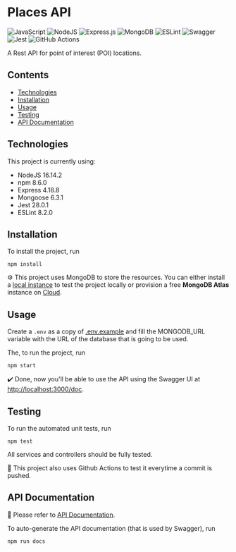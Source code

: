 # Places API
![JavaScript](https://img.shields.io/badge/javascript-%23323330.svg?style=for-the-badge&logo=javascript&logoColor=%23F7DF1E)
![NodeJS](https://img.shields.io/badge/node.js-6DA55F?style=for-the-badge&logo=node.js&logoColor=white)
![Express.js](https://img.shields.io/badge/express.js-%23404d59.svg?style=for-the-badge&logo=express&logoColor=%2361DAFB)
![MongoDB](https://img.shields.io/badge/MongoDB-%234ea94b.svg?style=for-the-badge&logo=mongodb&logoColor=white)
![ESLint](https://img.shields.io/badge/ESLint-4B3263?style=for-the-badge&logo=eslint&logoColor=white)
![Swagger](https://img.shields.io/badge/-Swagger-%23Clojure?style=for-the-badge&logo=swagger&logoColor=white)
![Jest](https://img.shields.io/badge/-jest-%23C21325?style=for-the-badge&logo=jest&logoColor=white)
![GitHub Actions](https://img.shields.io/badge/github%20actions-%232671E5.svg?style=for-the-badge&logo=githubactions&logoColor=white)

A Rest API for point of interest (POI) locations.

## Contents
 - [Technologies](#technologies)
 - [Installation](#installation)
 - [Usage](#usage)
 - [Testing](#testing)
 - [API Documentation](#api-documentation)

## Technologies

This project is currently using:

 - NodeJS 16.14.2
 - npm 8.6.0
 - Express 4.18.8
 - Mongoose 6.3.1
 - Jest 28.0.1
 - ESLint 8.2.0

## Installation

To install the project, run

    npm install

:gear: This project uses MongoDB to store the resources. You can either install a [local instance](https://www.mongodb.com/docs/manual/installation/) to test the project locally or provision a free __MongoDB Atlas__ instance on [Cloud](https://www.mongodb.com/atlas/database?tck=docs_server).

## Usage

Create a `.env` as a copy of [.env.example](/.env.example) and fill the MONGODB_URL variable with the URL of the database that is going to be used.

The, to run the project, run

    npm start

:heavy_check_mark: Done, now you'll be able to use the API using the Swagger UI at [http://localhost:3000/doc](http://localhost:3000/doc).

## Testing

To run the automated unit tests, run

    npm test

All services and controllers should be fully tested.

:robot: This project also uses Github Actions to test it everytime a commit is pushed.

## API Documentation

:rocket: Please refer to [API Documentation](./ApiDocumentation.md).

To auto-generate the API documentation (that is used by Swagger), run

    npm run docs
